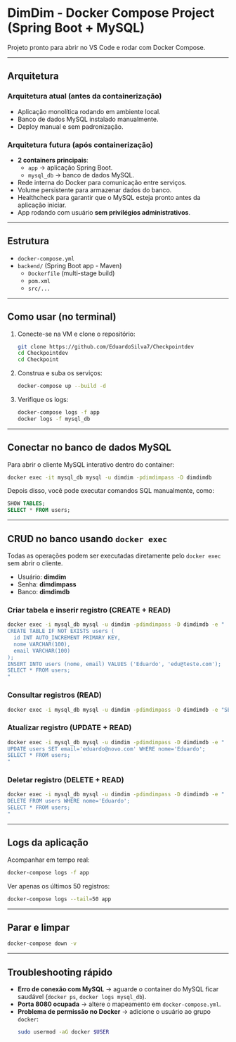 # DimDim - Docker Compose Project (Spring Boot + MySQL)

Projeto pronto para abrir no VS Code e rodar com Docker Compose.  

---

## Arquitetura

### Arquitetura atual (antes da containerização)
- Aplicação monolítica rodando em ambiente local.  
- Banco de dados MySQL instalado manualmente.  
- Deploy manual e sem padronização.  

### Arquitetura futura (após containerização)
- **2 containers principais**:  
  - `app` → aplicação Spring Boot.  
  - `mysql_db` → banco de dados MySQL.  
- Rede interna do Docker para comunicação entre serviços.  
- Volume persistente para armazenar dados do banco.  
- Healthcheck para garantir que o MySQL esteja pronto antes da aplicação iniciar.  
- App rodando com usuário **sem privilégios administrativos**.  

---

## Estrutura
- `docker-compose.yml`  
- `backend/` (Spring Boot app - Maven)  
  - `Dockerfile` (multi-stage build)  
  - `pom.xml`  
  - `src/...`  

---

## Como usar (no terminal)

1. Conecte-se na VM e clone o repositório:  
   ```bash
   git clone https://github.com/EduardoSilva7/Checkpointdev
   cd Checkpointdev
   cd Checkpoint
   ```
2. Construa e suba os serviços:  
   ```bash
   docker-compose up --build -d
   ```
3. Verifique os logs:  
   ```bash
   docker-compose logs -f app
   docker logs -f mysql_db
   ```

---

## Conectar no banco de dados MySQL

Para abrir o cliente MySQL interativo dentro do container:  
```bash
docker exec -it mysql_db mysql -u dimdim -pdimdimpass -D dimdimdb
```

Depois disso, você pode executar comandos SQL manualmente, como:  
```sql
SHOW TABLES;
SELECT * FROM users;
```

---

## CRUD no banco usando `docker exec`

Todas as operações podem ser executadas diretamente pelo `docker exec` sem abrir o cliente.  
- Usuário: **dimdim**  
- Senha: **dimdimpass**  
- Banco: **dimdimdb**  

### Criar tabela e inserir registro (CREATE + READ)
```bash
docker exec -i mysql_db mysql -u dimdim -pdimdimpass -D dimdimdb -e "
CREATE TABLE IF NOT EXISTS users (
  id INT AUTO_INCREMENT PRIMARY KEY,
  nome VARCHAR(100),
  email VARCHAR(100)
);
INSERT INTO users (nome, email) VALUES ('Eduardo', 'edu@teste.com');
SELECT * FROM users;
"
```

### Consultar registros (READ)
```bash
docker exec -i mysql_db mysql -u dimdim -pdimdimpass -D dimdimdb -e "SELECT * FROM users;"
```

### Atualizar registro (UPDATE + READ)
```bash
docker exec -i mysql_db mysql -u dimdim -pdimdimpass -D dimdimdb -e "
UPDATE users SET email='eduardo@novo.com' WHERE nome='Eduardo';
SELECT * FROM users;
"
```

### Deletar registro (DELETE + READ)
```bash
docker exec -i mysql_db mysql -u dimdim -pdimdimpass -D dimdimdb -e "
DELETE FROM users WHERE nome='Eduardo';
SELECT * FROM users;
"
```
---

## Logs da aplicação

Acompanhar em tempo real:  
```bash
docker-compose logs -f app
```

Ver apenas os últimos 50 registros:  
```bash
docker-compose logs --tail=50 app
```

---

## Parar e limpar
```bash
docker-compose down -v
```

---

## Troubleshooting rápido
- **Erro de conexão com MySQL** → aguarde o container do MySQL ficar saudável (`docker ps`, `docker logs mysql_db`).  
- **Porta 8080 ocupada** → altere o mapeamento em `docker-compose.yml`.  
- **Problema de permissão no Docker** → adicione o usuário ao grupo `docker`:  
  ```bash
  sudo usermod -aG docker $USER
  ```
